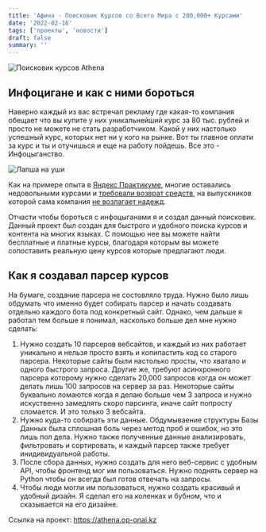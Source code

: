 ```yaml
---
title: 'Афина - Поисковик Курсов со Всего Мира с 200,000+ Курсами'
date: '2022-02-16'
tags: ['проекты', 'новости']
draft: false
summary: ''
---
```


![Поисковик курсов Athena](/static/images/blog/projects/athena.png)

## Инфоцигане и как с ними бороться

Наверно каждый из вас встречал рекламу где какая-то компания обещает что вы купите у них уникальнейший курс за 80 тыс. рублей и просто не можете не стать разработчиком. Какой у них настолько успешный курс, которых нет ни у кого на рынке. Вот ты главное оплати за курс и ты и отучишься и еще на работу пойдешь. Все это - Инфоцыганство.

![Лапша на уши](/static/images/blog/projects/lapsha.jpg)

Как на примере опыта в [Яндекс Практикуме](https://habr.com/ru/post/592821/), многие оставались недовольными курсами и [требовали возврат средств](https://tutortop.ru/school-reviews/yandex_praktikum/), на выпускников которой сама компания [не возлагает надежд](https://vc.ru/hr/337331-ty-kto-takoy-pochemu-yandeks-praktikum-ne-verit-v-sobstvennyh-vypusknikov).

Отчасти чтобы бороться с инфоцыганами я и создал данный поисковик. Данный проект был создан для быстрого и удобного поиска курсов и контента на многих языках. С помощью нее вы можете найти бесплатные и платные курсы, благодаря которым вы можете сопоставить реальную цену курсов которые предлагают люди.

## Как я создавал парсер курсов

На бумаге, создание парсера не состовляло труда. Нужно было лишь обдумать что именно будет собирать парсер и начать создавать отдельно каждого бота под конкретный сайт. Однако, чем дальше я работал тем больше я понимал, насколько больше дел мне нужно сделать:

1. Нужно создать 10 парсеров вебсайтов, и каждый из них работает уникально и нельзя просто взять и копипастить код со старого парсера. Некоторые сайты были настолько просты, что хватало и одного быстрого запроса. Другие же, требуют асинхронного парсера которому нужно сделать 20,000 запросов когда он может делать лишь 100 запросов на сервер за раз. Некоторые сайты буквально ломаются когда я делаю больше чем 3 запроса и нужно искуственно замедлять скоро парсинга, иначе сайт попросту сломается. И это только 3 вебсайта.
2. Нужно куда-то собирать эти данные. Обдумываение структуры Базы Данных была сплошная боль через метод проб и ошибок, но это лишь пол дела. Нужно также полученные данные анализировать, фильтровать и сортировать, и каждый парсер также требует инидивидуальной работы.
3. После сбора данных, нужно создать для него веб-сервис с удобным API, чтобы фронтенд мог им пользоваться. Нужно поднять сервер на Python чтобы он всегда был готов отвечать на запросы.
4. Чтобы люди могли им пользоваться, нужно создать красивый и удобный дизайн. Я сделал его на коленках и бубном, что и сказывается на его дизайне.

Ссылка на проект: https://athena.op-onai.kz
